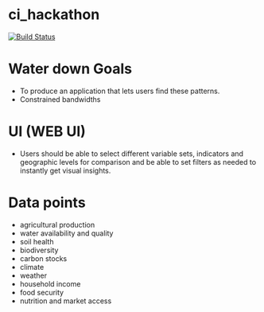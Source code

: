 # ci_hackathon 
[![Build Status](https://drone.io/github.com/xsmaster/ci_hackathon/status.png)](https://drone.io/github.com/xsmaster/ci_hackathon/latest)

# Water down Goals
* To produce an application that lets users find these patterns.
* Constrained bandwidths

# UI (WEB UI)
* Users should be able to select different variable sets, indicators and geographic levels for comparison and be able to set filters as needed to instantly get visual insights.

# Data points
* agricultural production
* water availability and quality
* soil health
* biodiversity
* carbon stocks
* climate
* weather
* household income
* food security
* nutrition and market access
